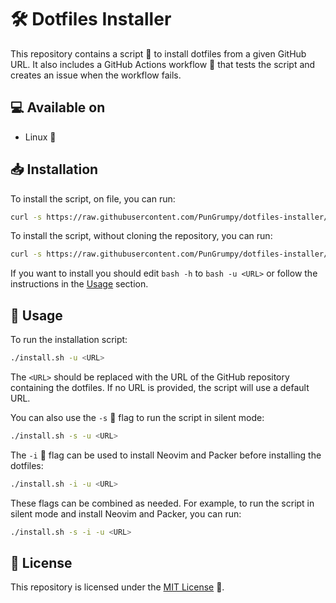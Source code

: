 # 🛠️ Dotfiles Installer

This repository contains a script 📜 to install dotfiles from a given GitHub URL. It also includes a GitHub Actions workflow 💫 that tests the script and creates an issue when the workflow fails.

## 💻 Available on

- Linux 🐧

## 📥 Installation

To install the script, on file, you can run:

```bash
curl -s https://raw.githubusercontent.com/PunGrumpy/dotfiles-installer/main/install.sh -o install.sh
```

To install the script, without cloning the repository, you can run:

```bash
curl -s https://raw.githubusercontent.com/PunGrumpy/dotfiles-installer/main/install.sh | bash -h
```

If you want to install you should edit `bash -h` to `bash -u <URL>` or follow the instructions in the [Usage](#📖-usage) section.

## 📖 Usage

To run the installation script:

```bash
./install.sh -u <URL>
```

The `<URL>` should be replaced with the URL of the GitHub repository containing the dotfiles. If no URL is provided, the script will use a default URL.

You can also use the `-s` 🤫 flag to run the script in silent mode:

```bash
./install.sh -s -u <URL>
```

The `-i` 🧰 flag can be used to install Neovim and Packer before installing the dotfiles:

```bash
./install.sh -i -u <URL>
```

These flags can be combined as needed. For example, to run the script in silent mode and install Neovim and Packer, you can run:

```bash
./install.sh -s -i -u <URL>
```

## 📃 License

This repository is licensed under the [MIT License](LICENSE) 📝.
